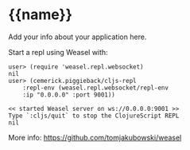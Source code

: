 # {{name}}

Add your info about your application here.

Start a repl using Weasel with:

    user> (require 'weasel.repl.websocket)
    nil
    user> (cemerick.piggieback/cljs-repl
        :repl-env (weasel.repl.websocket/repl-env
        :ip "0.0.0.0" :port 9001))

    << started Weasel server on ws://0.0.0.0:9001 >>
    Type `:cljs/quit` to stop the ClojureScript REPL
    nil

More info: https://github.com/tomjakubowski/weasel
